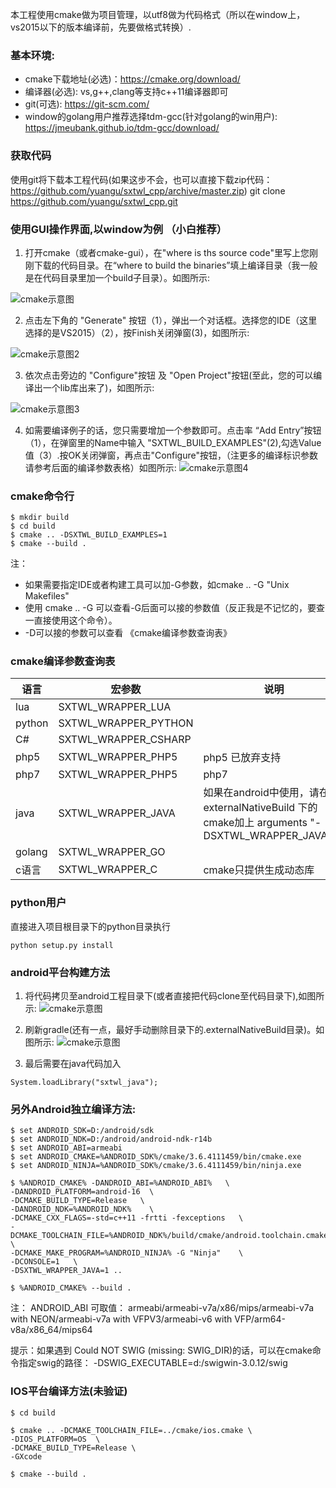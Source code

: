 本工程使用cmake做为项目管理，以utf8做为代码格式（所以在window上，vs2015以下的版本编译前，先要做格式转换）.

### 基本环境:
* cmake下载地址(必选)：https://cmake.org/download/
* 编译器(必选): vs,g++,clang等支持c++11编译器即可
* git(可选): https://git-scm.com/
* window的golang用户推荐选择tdm-gcc(针对golang的win用户):  https://jmeubank.github.io/tdm-gcc/download/

### 获取代码
使用git将下载本工程代码(如果这步不会，也可以直接下载zip代码：https://github.com/yuangu/sxtwl_cpp/archive/master.zip)
git clone https://github.com/yuangu/sxtwl_cpp.git

### 使用GUI操作界面,以window为例 （小白推荐）

1. 打开cmake（或者cmake-gui），在"where is ths source code"里写上您刚刚下载的代码目录。在“where to build the binaries”填上编译目录（我一般是在代码目录里加一个build子目录）。如图所示:

![cmake示意图](img/build.png)

2. 点击左下角的 "Generate" 按钮（1），弹出一个对话框。选择您的IDE（这里选择的是VS2015）（2），按Finish关闭弹窗(3)，如图所示:

![cmake示意图2](img/windows_build2.jpg)

3. 依次点击旁边的 "Configure"按钮 及 "Open Project"按钮(至此，您的可以编译出一个lib库出来了)，如图所示:

![cmake示意图3](img/windows_build3.jpg)

4. 如需要编译例子的话，您只需要增加一个参数即可。点击率 “Add Entry”按钮（1），在弹窗里的Name中输入 "SXTWL_BUILD_EXAMPLES"(2),勾选Value值（3）.按OK关闭弹窗，再点击"Configure"按钮，（注更多的编译标识参数请参考后面的编译参数表格）如图所示:
![cmake示意图4](img/windows_build4.jpg)

### cmake命令行
```
$ mkdir build
$ cd build
$ cmake .. -DSXTWL_BUILD_EXAMPLES=1  
$ cmake --build . 
```
注： 
* 如果需要指定IDE或者构建工具可以加-G参数，如cmake .. -G "Unix Makefiles" 
* 使用  cmake .. -G 可以查看-G后面可以接的参数值（反正我是不记忆的，要查一直接使用这个命令）。
* -D可以接的参数可以查看 《cmake编译参数查询表》 

### cmake编译参数查询表 

| 语言      | 宏参数 |说明 |
| ----------- | ----------- |----------- |
| lua      | SXTWL_WRAPPER_LUA      |
| python   | SXTWL_WRAPPER_PYTHON        |
| C#   | SXTWL_WRAPPER_CSHARP      |
| php5   | SXTWL_WRAPPER_PHP5        | php5 已放弃支持 |
| php7   | SXTWL_WRAPPER_PHP5        | php7 |
| java  | SXTWL_WRAPPER_JAVA      | 如果在android中使用，请在externalNativeBuild 下的cmake加上 arguments "-DSXTWL_WRAPPER_JAVA=1"
| golang   | SXTWL_WRAPPER_GO     |
| c语言   | SXTWL_WRAPPER_C    | cmake只提供生成动态库 |

### python用户

直接进入项目根目录下的python目录执行
```
python setup.py install 
```


### android平台构建方法


1. 将代码拷贝至android工程目录下(或者直接把代码clone至代码目录下),如图所示:
![cmake示意图](img/android_build1.jpg)

2. 刷新gradle(还有一点，最好手动删除目录下的.externalNativeBuild目录)。如图所示:
![cmake示意图](img/android_build2.jpg)

3. 最后需要在java代码加入
   
```
System.loadLibrary("sxtwl_java");
```


### 另外Android独立编译方法:

```
$ set ANDROID_SDK=D:/android/sdk
$ set ANDROID_NDK=D:/android/android-ndk-r14b
$ set ANDROID_ABI=armeabi
$ set ANDROID_CMAKE=%ANDROID_SDK%/cmake/3.6.4111459/bin/cmake.exe
$ set ANDROID_NINJA=%ANDROID_SDK%/cmake/3.6.4111459/bin/ninja.exe

$ %ANDROID_CMAKE% -DANDROID_ABI=%ANDROID_ABI%   \
-DANDROID_PLATFORM=android-16  \
-DCMAKE_BUILD_TYPE=Release   \
-DANDROID_NDK=%ANDROID_NDK%    \
-DCMAKE_CXX_FLAGS=-std=c++11 -frtti -fexceptions   \
-DCMAKE_TOOLCHAIN_FILE=%ANDROID_NDK%/build/cmake/android.toolchain.cmake    \
-DCMAKE_MAKE_PROGRAM=%ANDROID_NINJA% -G "Ninja"    \
-DCONSOLE=1   \
-DSXTWL_WRAPPER_JAVA=1 ..  

$ %ANDROID_CMAKE% --build .

```

注： ANDROID_ABI  可取值： armeabi/armeabi-v7a/x86/mips/armeabi-v7a with NEON/armeabi-v7a with VFPV3/armeabi-v6 with VFP/arm64-v8a/x86_64/mips64

提示：如果遇到 Could NOT SWIG (missing: SWIG_DIR)的话，可以在cmake命令指定swig的路径： -DSWIG_EXECUTABLE=d:/swigwin-3.0.12/swig


### IOS平台编译方法(未验证)

```
$ cd build

$ cmake .. -DCMAKE_TOOLCHAIN_FILE=../cmake/ios.cmake \
-DIOS_PLATFORM=OS  \
-DCMAKE_BUILD_TYPE=Release \
-GXcode

$ cmake --build .
```
